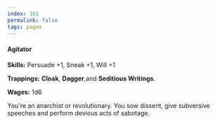 ```yaml
---
index: 161
permalink: false
tags: pages
---
```


#### Agitator

**Skills:** Persuade +1, Sneak +1, Will +1

**Trappings:** **Cloak**, **Dagger**,and **Seditious Writings**.

**Wages:** 1d6

You're an anarchist or revolutionary. You sow dissent, give subversive speeches and perform devious acts of sabotage.
